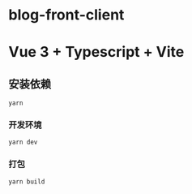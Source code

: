# blog-front-client
# Vue 3 + Typescript + Vite

## 安装依赖
```
yarn
```

### 开发环境
```
yarn dev
```

### 打包
```
yarn build
```

